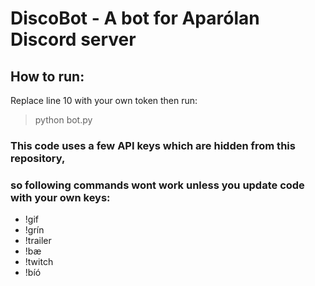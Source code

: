 # DiscoBot - A bot for Aparólan Discord server

## How to run:
  Replace line 10 with your own token then run:
  > python bot.py
   
### This code uses a few API keys which are hidden from this repository, 
### so following commands wont work unless you update code with your own keys:
* !gif
* !grín
* !trailer
* !bæ
* !twitch
* !bíó